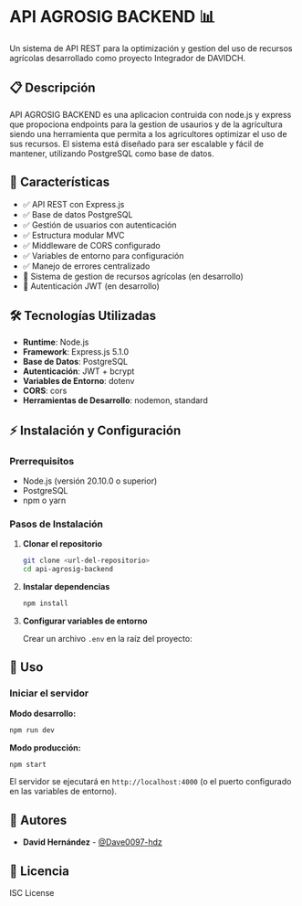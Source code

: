 # API AGROSIG BACKEND 📊

Un sistema de API REST para la optimización y gestion del uso de recursos agrícolas desarrollado como proyecto Integrador de DAVIDCH.

## 📋 Descripción

API AGROSIG BACKEND es una aplicacion contruida con node.js y express que propociona endpoints para la gestion de usaurios y de la agrícultura siendo una herramienta que permita a los agricultores optimizar el uso de sus recursos. El sistema está diseñado para ser escalable y fácil de mantener, utilizando PostgreSQL como base de datos.

## 🚀 Características

- ✅ API REST con Express.js
- ✅ Base de datos PostgreSQL
- ✅ Gestión de usuarios con autenticación
- ✅ Estructura modular MVC
- ✅ Middleware de CORS configurado
- ✅ Variables de entorno para configuración
- ✅ Manejo de errores centralizado
- 🔄 Sistema de gestion de recursos agrícolas (en desarrollo)
- 🔄 Autenticación JWT (en desarrollo)

## 🛠️ Tecnologías Utilizadas

- **Runtime**: Node.js
- **Framework**: Express.js 5.1.0
- **Base de Datos**: PostgreSQL
- **Autenticación**: JWT + bcrypt
- **Variables de Entorno**: dotenv
- **CORS**: cors
- **Herramientas de Desarrollo**: nodemon, standard

## ⚡ Instalación y Configuración

### Prerrequisitos

- Node.js (versión 20.10.0 o superior)
- PostgreSQL
- npm o yarn

### Pasos de Instalación

1. **Clonar el repositorio**

   ```bash
   git clone <url-del-repositorio>
   cd api-agrosig-backend
   ```

2. **Instalar dependencias**

   ```bash
   npm install
   ```

3. **Configurar variables de entorno**

   Crear un archivo `.env` en la raíz del proyecto:

## 🚀 Uso

### Iniciar el servidor

**Modo desarrollo:**

```bash
npm run dev
```

**Modo producción:**

```bash
npm start
```

El servidor se ejecutará en `http://localhost:4000` (o el puerto configurado en las variables de entorno).

## 👥 Autores
- **David Hernández** - [@Dave0097-hdz](https://github.com/Dave0097-hdz)

## 📄 Licencia

ISC License
